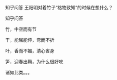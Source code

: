  
 知乎问答 王阳明对着竹子“格物致知”的时候在想什么？ 
 
 
 
 
 
 知乎问答 
 
 

 

 竹，中空而有节

 干，能屈能伸，弯而不折

 叶，香而不媚，清心省身

 笋，迎春出鞘，为什么很好吃

 诸如此类。。。 
